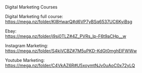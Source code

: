 Digital Marketing Courses

Digital Marketing full course:<br>
https://mega.nz/folder/Kl8HwarQ#d6VP7yBSq6537UC6KyiBsg

Ebay:<br>
https://mega.nz/folder/j9si0TLZ#4Z_PVRs_lp-F6t9aCHp__w

Instagram Marketing:<br>
https://mega.nz/folder/S4kiVCBZ#7M5uPKD-KdGt0mghEIFWWw

Youtube Marketing:<br>
https://mega.nz/folder/C4VkAZ6R#U5xoymtNJv0uAoC0x72yLQ

